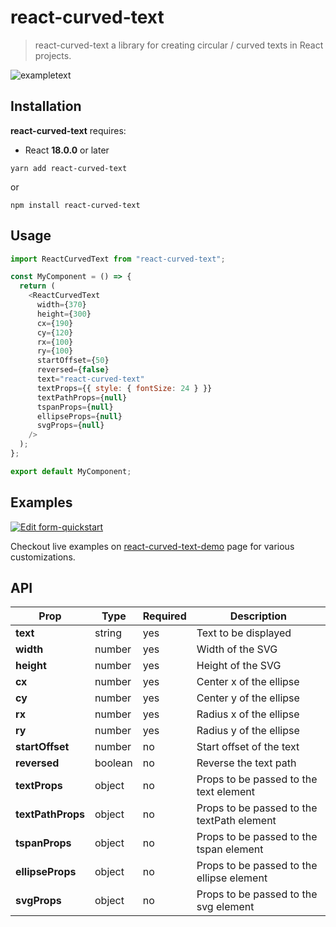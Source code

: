 
# react-curved-text <!-- omit in toc -->

> react-curved-text a library for creating circular / curved texts in React projects.

<img alt="exampletext" src="https://raw.githubusercontent.com/obss/react-curved-text/master/public/curved-text-example.png" />

## Installation

**react-curved-text** requires:

- React **18.0.0** or later

```shell
yarn add react-curved-text
```

or

```shell
npm install react-curved-text
```

## Usage

```js
import ReactCurvedText from "react-curved-text";

const MyComponent = () => {
  return (
    <ReactCurvedText
      width={370}
      height={300}
      cx={190}
      cy={120}
      rx={100}
      ry={100}
      startOffset={50}
      reversed={false}
      text="react-curved-text"
      textProps={{ style: { fontSize: 24 } }}
      textPathProps={null}
      tspanProps={null}
      ellipseProps={null}
      svgProps={null}
    />
  );
};

export default MyComponent;

```

## Examples

[![Edit form-quickstart](https://codesandbox.io/static/img/play-codesandbox.svg)](https://codesandbox.io/embed/react-curved-text-demo-99276l)

Checkout live examples on [react-curved-text-demo](https://obss.github.io/react-curved-text) page for various customizations.

## API

| **Prop**          	| **Type** 	| **Required** 	| **Description**                            	|
|-------------------	|----------	|--------------	|--------------------------------------------	|
| **text**          	| string   	| yes          	| Text to be displayed                       	|
| **width**         	| number   	| yes          	| Width of the SVG                           	|
| **height**        	| number   	| yes          	| Height of the SVG                          	|
| **cx**            	| number   	| yes          	| Center x of the ellipse                    	|
| **cy**            	| number   	| yes          	| Center y of the ellipse                    	|
| **rx**            	| number   	| yes          	| Radius x of the ellipse                    	|
| **ry**            	| number   	| yes          	| Radius y of the ellipse                    	|
| **startOffset**   	| number   	| no           	| Start offset of the text                   	|
| **reversed**      	| boolean  	| no           	| Reverse the text path                      	|
| **textProps**     	| object   	| no           	| Props to be passed to the text element     	|
| **textPathProps** 	| object   	| no           	| Props to be passed to the textPath element 	|
| **tspanProps**    	| object   	| no           	| Props to be passed to the tspan element    	|
| **ellipseProps**  	| object   	| no           	| Props to be passed to the ellipse element  	|
| **svgProps**      	| object   	| no           	| Props to be passed to the svg element      	|


